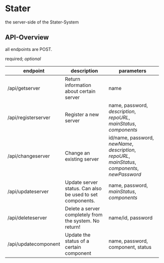 # Stater

the server-side of the Stater-System

## API-Overview

all endpoints are POST.

required; _optional_

| endpoint             | description                                               | parameters                                                                                        |
| -------------------- | --------------------------------------------------------- | ------------------------------------------------------------------------------------------------- |
| /api/getserver       | Return information about certain server                   | name                                                                                              |
| /api/registerserver  | Register a new server                                     | name, password, _description_, _repoURL_, _mainStatus_, _components_                              |
| /api/changeserver    | Change an existing server                                 | id/name, password, _newName_, _description_, _repoURL_, _mainStatus_, _components_, _newPassword_ |
| /api/updateserver    | Update server status. Can also be used to set components. | name, password, _mainStatus_, _components_                                                        |
| /api/deleteserver    | Delete a server completely from the system. No return!    | name/id, password                                                                                 |
| /api/updatecomponent | Update the status of a certain component                  | name, password, component, status                                                                 |
